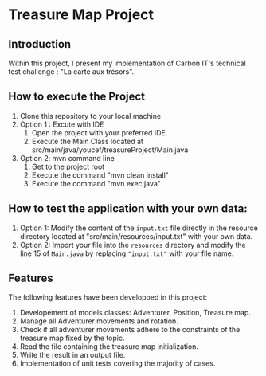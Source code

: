 # Treasure Map Project

## Introduction
Within this project, I present my implementation of Carbon IT's technical test challenge : "La carte aux trésors".

## How to execute the Project

1. Clone this repository to your local machine
2. Option 1 : Excute with IDE
   1. Open the project with your preferred IDE. 
   2. Execute the Main Class located at src/main/java/youcef/treasureProject/Main.java
3. Option 2: mvn command line 
   1. Get to the project root 
   2. Execute the command "mvn clean install"
   3. Execute the command "mvn exec:java"

## How to test the application with your own data:

1. Option 1: Modify the content of the `input.txt` file directly in the resource directory located at "src/main/resources/input.txt" with your own data.
2. Option 2: Import your file into the `resources` directory and modify the line 15 of `Main.java` by replacing `"input.txt"` with your file name.

## Features
The following features have been developped in this project:

1. Developement of models classes: Adventurer, Position, Treasure map.
2. Manage all Adventurer movements and rotation.
3. Check if all adventurer movements adhere to the constraints of the treasure map fixed by the topic.
4. Read the file containing the treasure map initialization.
5. Write the result in an output file.
6. Implementation of unit tests covering the majority of cases.
   
